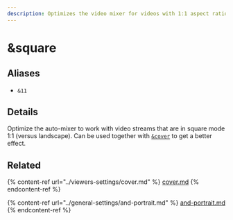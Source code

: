 ```yaml
---
description: Optimizes the video mixer for videos with 1:1 aspect ratio
---
```


# \&square

## Aliases

* `&11`

## Details

Optimize the auto-mixer to work with video streams that are in square mode 1:1 (versus landscape). Can be used together with [`&cover`](../viewers-settings/cover.md) to get a better effect.

## Related

{% content-ref url="../viewers-settings/cover.md" %}
[cover.md](../viewers-settings/cover.md)
{% endcontent-ref %}

{% content-ref url="../general-settings/and-portrait.md" %}
[and-portrait.md](../general-settings/and-portrait.md)
{% endcontent-ref %}
